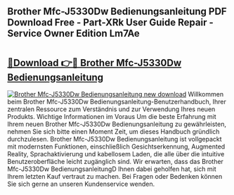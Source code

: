 ## Brother Mfc-J5330Dw Bedienungsanleitung PDF Download Free - Part-XRk User Guide Repair - Service Owner Edition Lm7Ae

# <h2><a href="http://df2j5me.blite.top/?on=Brother+Mfc-J5330Dw+Bedienungsanleitung">🔗Download 👉🔴 Brother Mfc-J5330Dw Bedienungsanleitung</a></h2>

[![Brother Mfc-J5330Dw Bedienungsanleitung new download](https://i.imgur.com/lujVjoI.png)](http://df2j5me.blite.top/?on=Brother+Mfc-J5330Dw+Bedienungsanleitung)
Willkommen beim Brother Mfc-J5330Dw Bedienungsanleitung-Benutzerhandbuch, Ihrer zentralen Ressource zum Verständnis und zur Verwendung Ihres neuen Produkts. Wichtige Informationen im Voraus Um die beste Erfahrung mit Ihrem neuen Brother Mfc-J5330Dw Bedienungsanleitung zu gewährleisten, nehmen Sie sich bitte einen Moment Zeit, um dieses Handbuch gründlich durchzulesen. Brother Mfc-J5330Dw Bedienungsanleitung ist vollgepackt mit modernsten Funktionen, einschließlich Gesichtserkennung, Augmented Reality, Sprachaktivierung und kabellosem Laden, die alle über die intuitive Benutzeroberfläche leicht zugänglich sind. Wir erwarten, dass das Brother Mfc-J5330Dw BedienungsanleitungD Ihnen dabei geholfen hat, sich mit Ihrem letzten Kauf vertraut zu machen. Bei Fragen oder Bedenken können Sie sich gerne an unseren Kundenservice wenden.
